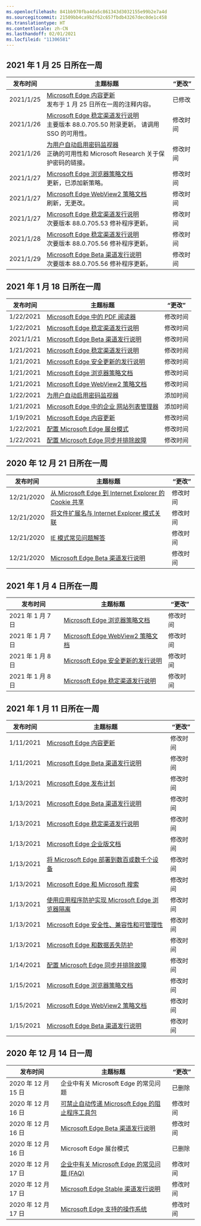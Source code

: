 ```yaml
---
ms.openlocfilehash: 841bb970fba4da5c861343d3032155e99b2e7a4d
ms.sourcegitcommit: 21509bb4ca9b2f62c657fbdb43267dec0de1c458
ms.translationtype: HT
ms.contentlocale: zh-CN
ms.lasthandoff: 02/01/2021
ms.locfileid: "11306581"
---
```

<!-- This file is generated automatically each week. Changes made to this file will be overwritten.-->

## 2021 年 1 月 25 日所在一周


| 发布时间 |主题标题 | “更改” |
|------|------------|--------|
| 2021/1/25 | [Microsoft Edge 内容更新](/DeployEdge/microsoft-edge-content-updates)<br>发布于 1 月 25 日所在一周的注释内容。 | 已修改 |
| 2021/1/26 | [Microsoft Edge 稳定渠道发行说明](/DeployEdge/microsoft-edge-relnote-stable-channel)<br>主要版本 88.0.705.50 附录更新。 请调用 SSO 的可用性。| 修改时间 |
| 2021/1/26 | [为用户自动启用密码监视器](/DeployEdge/microsoft-edge-security-password-monitor)<br>正确的可用性和 Microsoft Research 关于保护密码的链接。 | 修改时间 |
| 2021/1/27 | [Microsoft Edge 浏览器策略文档](/DeployEdge/microsoft-edge-policies)<br>更新，已添加新策略。| 修改时间 |
| 2021/1/27 | [Microsoft Edge WebView2 策略文档](/DeployEdge/microsoft-edge-webview-policies)<br>刷新，无更改。 | 修改时间 |
| 2021/1/27 | [Microsoft Edge 稳定渠道发行说明](/DeployEdge/microsoft-edge-relnote-stable-channel)<br>次要版本 88.0.705.53 修补程序更新。 | 修改时间 |
| 2021/1/28 | [Microsoft Edge 稳定渠道发行说明](/DeployEdge/microsoft-edge-relnote-stable-channel)<br>次要版本 88.0.705.56 修补程序更新。 | 修改时间 |
| 2021/1/29 | [Microsoft Edge Beta 渠道发行说明](/DeployEdge/microsoft-edge-relnote-beta-channel)<br>次要版本 88.0.705.56 修补程序更新。 | 修改时间 |


## 2021 年 1 月 18 日所在一周


| 发布时间 |主题标题 | “更改” |
|------|------------|--------|
| 1/22/2021 | [Microsoft Edge 中的 PDF 阅读器](/DeployEdge/microsoft-edge-pdf) | 修改时间 |
| 1/22/2021 | [Microsoft Edge 稳定渠道发行说明](/DeployEdge/microsoft-edge-relnote-stable-channel) | 修改时间 |
| 2021/1/21 | [Microsoft Edge Beta 渠道发行说明](/DeployEdge/microsoft-edge-relnote-beta-channel) | 修改时间 |
| 1/21/2021 | [Microsoft Edge 稳定渠道发行说明](/DeployEdge/microsoft-edge-relnote-stable-channel) | 修改时间 |
| 1/21/2021 | [Microsoft Edge 安全更新的发行说明](/DeployEdge/microsoft-edge-relnotes-security) | 修改时间 |
| 1/21/2021 | [Microsoft Edge 浏览器策略文档](/DeployEdge/microsoft-edge-policies) | 修改时间 |
| 1/21/2021 | [Microsoft Edge WebView2 策略文档](/DeployEdge/microsoft-edge-webview-policies) | 修改时间 |
| 1/22/2021 | [为用户自动启用密码监视器](/DeployEdge/microsoft-edge-security-password-monitor) | 添加时间 |
| 1/21/2021 | [Microsoft Edge 中的企业 网站列表管理器 ](/DeployEdge/edge-ie-mode-site-list-manager) | 添加时间 |
| 1/19/2021 | [Microsoft Edge 内容更新](/DeployEdge/microsoft-edge-content-updates) | 修改时间 |
| 1/22/2021 | [配置 Microsoft Edge 展台模式](/DeployEdge/microsoft-edge-configure-kiosk-mode) | 修改时间 |
| 1/22/2021 | [配置 Microsoft Edge 同步并排除故障](/DeployEdge/microsoft-edge-enterprise-sync) | 修改时间 |


## 2020 年 12 月 21 日所在一周


| 发布时间 |主题标题 | “更改” |
|------|------------|--------|
| 12/21/2020 | [从 Microsoft Edge 到 Internet Explorer 的 Cookie 共享](/DeployEdge/edge-ie-mode-add-guidance-cookieshare) | 修改时间 |
| 12/21/2020 | [将文件扩展名与 Internet Explorer 模式关联](/DeployEdge/edge-ie-mode-add-guidance-filetype-associations) | 修改时间 |
| 12/21/2020 | [IE 模式常见问题解答](/DeployEdge/edge-ie-mode-faq) | 修改时间 |
| 12/21/2020 | [Microsoft Edge Beta 渠道发行说明](/DeployEdge/microsoft-edge-relnote-beta-channel) | 修改时间 |


## 2021 年 1 月 4 日所在一周


| 发布时间 |主题标题 | “更改” |
|------|------------|--------|
| 2021 年 1 月 7 日 | [Microsoft Edge 浏览器策略文档](/DeployEdge/microsoft-edge-policies) | 修改时间 |
| 2021 年 1 月 7 日 | [Microsoft Edge WebView2 策略文档](/DeployEdge/microsoft-edge-webview-policies) | 修改时间 |
| 2021 年 1 月 8 日 | [Microsoft Edge 安全更新的发行说明](/DeployEdge/microsoft-edge-relnotes-security) | 修改时间 |
| 2021 年 1 月 8 日 | [Microsoft Edge 稳定渠道发行说明](/DeployEdge/microsoft-edge-relnote-stable-channel) | 修改时间 |


## 2021 年 1 月 11 日所在一周


| 发布时间 |主题标题 | “更改” |
|------|------------|--------|
| 1/11/2021 | [Microsoft Edge 内容更新](/DeployEdge/microsoft-edge-content-updates) | 修改时间 |
| 1/11/2021 | [Microsoft Edge Beta 渠道发行说明](/DeployEdge/microsoft-edge-relnote-beta-channel) | 修改时间 |
| 1/13/2021 | [Microsoft Edge 发布计划](/DeployEdge/microsoft-edge-release-schedule) | 修改时间 |
| 1/13/2021 | [Microsoft Edge Beta 渠道发行说明](/DeployEdge/microsoft-edge-relnote-beta-channel) | 修改时间 |
| 1/13/2021 | [Microsoft Edge 稳定渠道发行说明](/DeployEdge/microsoft-edge-relnote-stable-channel) | 修改时间 |
| 1/13/2021 | [Microsoft Edge 企业版文档](/DeployEdge/index) | 修改时间 |
| 1/13/2021 | [将 Microsoft Edge 部署到数百或数千个设备](/DeployEdge/microsoft-edge-video-deploy) | 修改时间 |
| 1/13/2021 | [Microsoft Edge 和 Microsoft 搜索](/DeployEdge/microsoft-edge-video-search) | 修改时间 |
| 1/13/2021 | [使用应用程序防护实现 Microsoft Edge 浏览器隔离](/DeployEdge/microsoft-edge-video-security-application-guard) | 修改时间 |
| 1/13/2021 | [Microsoft Edge 安全性、兼容性和可管理性](/DeployEdge/microsoft-edge-video-security-compatibility-manageability) | 修改时间 |
| 1/13/2021 | [Microsoft Edge 和数据丢失防护](/DeployEdge/microsoft-edge-video-security-dlp) | 修改时间 |
| 1/14/2021 | [配置 Microsoft Edge 同步并排除故障](/DeployEdge/microsoft-edge-enterprise-sync) | 修改时间 |
| 1/15/2021 | [Microsoft Edge 浏览器策略文档](/DeployEdge/microsoft-edge-policies) | 修改时间 |
| 1/15/2021 | [Microsoft Edge WebView2 策略文档](/DeployEdge/microsoft-edge-webview-policies) | 修改时间 |
| 1/15/2021 | [Microsoft Edge Beta 渠道发行说明](/DeployEdge/microsoft-edge-relnote-beta-channel) | 修改时间 |


## 2020 年 12 月 14 日一周


| 发布时间 |主题标题 | “更改” |
|------|------------|--------|
| 2020 年 12 月 15 日 | 企业中有关 Microsoft Edge 的常见问题 | 已删除 |
| 2020 年 12 月 16 日 | [可禁止自动传递 Microsoft Edge 的阻止程序工具包](/DeployEdge/microsoft-edge-blocker-toolkit) | 修改时间 |
| 2020 年 12 月 16 日 | [Microsoft Edge Beta 渠道发行说明](/DeployEdge/microsoft-edge-relnote-beta-channel) | 修改时间 |
| 2020 年 12 月 16 日 | Microsoft Edge 展台模式 | 已删除 |
| 2020 年 12 月 17 日 | [企业中有关 Microsoft Edge 的常见问题 (FAQ)](/DeployEdge/faqs-edge-in-the-enterprise) | 修改时间 |
| 2020 年 12 月 17 日 | [Microsoft Edge Stable 渠道发行说明](/DeployEdge/microsoft-edge-relnote-stable-channel) | 修改时间 |
| 2020 年 12 月 17 日 | [Microsoft Edge 支持的操作系统](/DeployEdge/microsoft-edge-supported-operating-systems) | 修改时间 |

